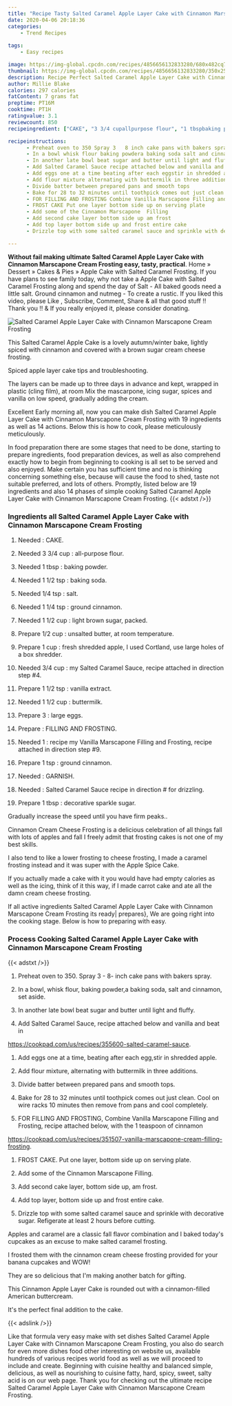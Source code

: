```yaml
---
title: "Recipe Tasty Salted Caramel Apple Layer Cake with Cinnamon Marscapone Cream Frosting"
date: 2020-04-06 20:18:36
categories:
    - Trend Recipes
    
tags:
    - Easy recipes

image: https://img-global.cpcdn.com/recipes/4856656132833280/680x482cq70/salted-caramel-apple-layer-cake-with-cinnamon-marscapone-cream-frosting-recipe-main-photo.jpg
thumbnail: https://img-global.cpcdn.com/recipes/4856656132833280/350x250cq70/salted-caramel-apple-layer-cake-with-cinnamon-marscapone-cream-frosting-recipe-main-photo.jpg
description: Recipe Perfect Salted Caramel Apple Layer Cake with Cinnamon Marscapone Cream Frosting with 19 ingredients and 14 stages of easy cooking.
author: Millie Blake
calories: 297 calories
fatContent: 7 grams fat
preptime: PT16M
cooktime: PT1H
ratingvalue: 3.1
reviewcount: 850
recipeingredient: ["CAKE", "3 3/4 cupallpurpose flour", "1 tbspbaking powder", "1 1/2 tspbaking soda", "1/4 tspsalt", "1 1/4 tspground cinnamon", "1 1/2 cuplight brown sugar packed", "1/2 cupunsalted butter at room temperature", "1 cupfresh shredded apple I used Cortland use large holes of a box shredder", "3/4 cupmy Salted Caramel Sauce recipe attached in direction step 4", "1 1/2 tspvanilla extract", "1 1/2 cupbuttermilk", "3large eggs", "FILLING AND FROSTING", "1recipe my Vanilla Marscapone Filling and Frosting recipe attached in direction step 9", "1 tspground cinnamon", "GARNISH", "Salted Caramel Sauce recipe in direction   for drizzling", "1 tbspdecorative sparkle sugar"]

recipeinstructions: 
      - Preheat oven to 350 Spray 3   8 inch cake pans with bakers spray 
      - In a bowl whisk flour baking powdera baking soda salt and cinnamon set aside 
      - In another late bowl beat sugar and butter until light and fluffy 
      - Add Salted Caramel Sauce recipe attached below and vanilla and beat inhttpscookpadcomusrecipes355600saltedcaramelsauce 
      - Add eggs one at a time beating after each eggstir in shredded apple 
      - Add flour mixture alternating with buttermilk in three additions 
      - Divide batter between prepared pans and smooth tops 
      - Bake for 28 to 32 minutes until toothpick comes out just clean Cool on wire racks 10 minutes then remove from pans and cool completely 
      - FOR FILLING AND FROSTING Combine Vanilla Marscapone Filling and Frosting recipe attached below with the 1 teaspoon of cinnamonhttpscookpadcomusrecipes351507vanillamarscaponecreamfillingfrosting 
      - FROST CAKE Put one layer bottom side up on serving plate 
      - Add some of the Cinnamon Marscapone  Filling 
      - Add second cake layer bottom side up am frost 
      - Add top layer bottom side up and frost entire cake 
      - Drizzle top with some salted caramel sauce and sprinkle with decorative sugar Refigerate at least 2 hours before cutting

---
```




**Without fail making ultimate Salted Caramel Apple Layer Cake with Cinnamon Marscapone Cream Frosting easy, tasty, practical**. Home » Dessert » Cakes &amp; Pies » Apple Cake with Salted Caramel Frosting. If you have plans to see family today, why not take a Apple Cake with Salted Caramel Frosting along and spend the day of Salt - All baked goods need a little salt. Ground cinnamon and nutmeg - To create a rustic. If you liked this video, please Like , Subscribe, Comment, Share &amp; all that good stuff !! Thank you !! &amp; If you really enjoyed it, please consider donating.


![Salted Caramel Apple Layer Cake with Cinnamon Marscapone Cream Frosting](https://img-global.cpcdn.com/recipes/4856656132833280/680x482cq70/salted-caramel-apple-layer-cake-with-cinnamon-marscapone-cream-frosting-recipe-main-photo.jpg "Salted Caramel Apple Layer Cake with Cinnamon Marscapone Cream Frosting")



This Salted Caramel Apple Cake is a lovely autumn/winter bake, lightly spiced with cinnamon and covered with a brown sugar cream cheese frosting.

Spiced apple layer cake tips and troubleshooting.

The layers can be made up to three days in advance and kept, wrapped in plastic (cling film), at room Mix the mascarpone, icing sugar, spices and vanilla on low speed, gradually adding the cream.


Excellent Early morning all, now you can make dish Salted Caramel Apple Layer Cake with Cinnamon Marscapone Cream Frosting with 19 ingredients as well as 14 actions. Below this is how to cook, please meticulously meticulously.

In food preparation there are some stages that need to be done, starting to prepare ingredients, food preparation devices, as well as also comprehend exactly how to begin from beginning to cooking is all set to be served and also enjoyed. Make certain you has sufficient time and no is thinking concerning something else, because will cause the food to shed, taste not suitable preferred, and lots of others. Promptly, listed below are 19 ingredients and also 14 phases of simple cooking Salted Caramel Apple Layer Cake with Cinnamon Marscapone Cream Frosting.
{{< adstxt />}}

### Ingredients all Salted Caramel Apple Layer Cake with Cinnamon Marscapone Cream Frosting


1. Needed  : CAKE.

1. Needed 3 3/4 cup : all-purpose flour.

1. Needed 1 tbsp : baking powder.

1. Needed 1 1/2 tsp : baking soda.

1. Needed 1/4 tsp : salt.

1. Needed 1 1/4 tsp : ground cinnamon.

1. Needed 1 1/2 cup : light brown sugar, packed.

1. Prepare 1/2 cup : unsalted butter, at room temperature.

1. Prepare 1 cup : fresh shredded apple, I used Cortland, use large holes of a box shredder.

1. Needed 3/4 cup : my Salted Caramel Sauce, recipe attached in direction step #4.

1. Prepare 1 1/2 tsp : vanilla extract.

1. Needed 1 1/2 cup : buttermilk.

1. Prepare 3 : large eggs.

1. Prepare  : FILLING AND FROSTING.

1. Needed 1 : recipe my Vanilla Marscapone Filling and Frosting, recipe attached in direction step #9.

1. Prepare 1 tsp : ground cinnamon.

1. Needed  : GARNISH.

1. Needed  : Salted Caramel Sauce recipe in direction #  for drizzling.

1. Prepare 1 tbsp : decorative sparkle sugar.


Gradually increase the speed until you have firm peaks..

Cinnamon Cream Cheese Frosting is a delicious celebration of all things fall with lots of apples and fall I freely admit that frosting cakes is not one of my best skills.

I also tend to like a lower frosting to cheese frosting, I made a caramel frosting instead and it was super with the Apple Spice Cake.

If you actually made a cake with it you would have had empty calories as well as the icing, think of it this way, if I made carrot cake and ate all the damn cream cheese frosting.


If all active ingredients Salted Caramel Apple Layer Cake with Cinnamon Marscapone Cream Frosting its ready| prepares}, We are going right into the cooking stage. Below is how to preparing with easy.

### Process Cooking Salted Caramel Apple Layer Cake with Cinnamon Marscapone Cream Frosting

{{< adstxt />}}


1. Preheat oven to 350. Spray 3  - 8- inch cake pans with bakers spray.



1. In a bowl, whisk flour, baking powder,a baking soda, salt and cinnamon, set aside.



1. In another late bowl beat sugar and butter until light and fluffy.



1. Add Salted Caramel Sauce, recipe attached below and vanilla and beat in

https://cookpad.com/us/recipes/355600-salted-caramel-sauce.



1. Add eggs one at a time, beating after each egg,stir in shredded apple.



1. Add flour mixture, alternating with buttermilk in three additions.



1. Divide batter between prepared pans and smooth tops.



1. Bake for 28 to 32 minutes until toothpick comes out just clean. Cool on wire racks 10 minutes then remove from pans and cool completely.



1. FOR FILLING AND FROSTING, Combine Vanilla Marscapone Filling and Frosting, recipe attached below, with the 1 teaspoon of cinnamon

https://cookpad.com/us/recipes/351507-vanilla-marscapone-cream-filling-frosting.



1. FROST CAKE. Put one layer, bottom side up on serving plate.



1. Add some of the Cinnamon Marscapone  Filling.



1. Add second cake layer, bottom side up, am frost.



1. Add top layer, bottom side up and frost entire cake.



1. Drizzle top with some salted caramel sauce and sprinkle with decorative sugar. Refigerate at least 2 hours before cutting.




Apples and caramel are a classic fall flavor combination and I baked today&#39;s cupcakes as an excuse to make salted caramel frosting.

I frosted them with the cinnamon cream cheese frosting provided for your banana cupcakes and WOW!

They are so delicious that I&#39;m making another batch for gifting.

This Cinnamon Apple Layer Cake is rounded out with a cinnamon-filled American buttercream.

It&#39;s the perfect final addition to the cake.


{{< adslink />}}

Like that formula very easy make with set dishes Salted Caramel Apple Layer Cake with Cinnamon Marscapone Cream Frosting, you also do search for even more dishes food other interesting on website us, available hundreds of various recipes world food as well as we will proceed to include and create. Beginning with cuisine healthy and balanced simple, delicious, as well as nourishing to cuisine fatty, hard, spicy, sweet, salty acid is on our web page. Thank you for checking out the ultimate recipe Salted Caramel Apple Layer Cake with Cinnamon Marscapone Cream Frosting.
